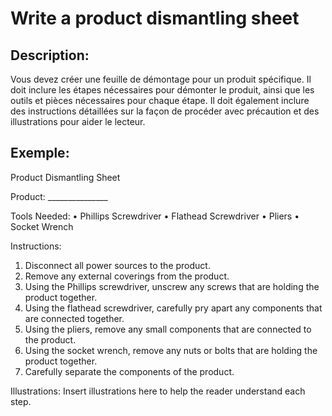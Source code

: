 # Write a product dismantling sheet

## Description:
Vous devez créer une feuille de démontage pour un produit spécifique. Il doit inclure les étapes nécessaires pour démonter le produit, ainsi que les outils et pièces nécessaires pour chaque étape. Il doit également inclure des instructions détaillées sur la façon de procéder avec précaution et des illustrations pour aider le lecteur.

## Exemple:
Product Dismantling Sheet 

Product: _______________

Tools Needed: 
• Phillips Screwdriver 
• Flathead Screwdriver
• Pliers
• Socket Wrench

Instructions: 
1. Disconnect all power sources to the product.
2. Remove any external coverings from the product.
3. Using the Phillips screwdriver, unscrew any screws that are holding the product together.
4. Using the flathead screwdriver, carefully pry apart any components that are connected together.
5. Using the pliers, remove any small components that are connected to the product.
6. Using the socket wrench, remove any nuts or bolts that are holding the product together.
7. Carefully separate the components of the product.

Illustrations: 
Insert illustrations here to help the reader understand each step.